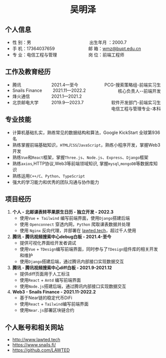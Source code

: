 <center>
  <h1>吴明泽</h1>
</center>

## 个人信息 

* 性 别：男&emsp;&emsp;&emsp;&emsp;&emsp;&emsp;&emsp;&emsp;&emsp;&emsp;&emsp;&emsp;&ensp;&emsp;出生年月 ：2000.7  
* 手 机：17364037659 &emsp;&emsp;&emsp;&emsp;&emsp;&emsp;&ensp;&emsp;邮 箱：wmz@bupt.edu.cn
* 专 业：电信工程与管理 &emsp;&emsp;&emsp;&emsp;&emsp;&emsp;&emsp;岗 位：前端工程师

## 工作及教育经历

* 腾讯&emsp;&emsp;&emsp;&emsp;&emsp;&emsp;&ensp;&ensp;2021.4—至今  <span style="float:right;">PCG-搜索策略组-前端实习生</span>
* Snails Finance&emsp;&emsp;&ensp;2021.11—2022.2 <span style="float:right;">核心负责人--前端开发 </span>
* 烽火通信&emsp;&emsp;&emsp;&emsp;&ensp;&ensp;2021.1—2021.2 <span style="float:right;">软件开发部门-前端实习生 </span>
* 北京邮电大学&emsp;&emsp;&emsp;2019.9—2023.7<span style="float:right;">电信工程与管理专业-本科 </span>
## 专业技能

* 计算机基础扎实，熟练常见的数据结构和算法，Google KickStart 全球第936名
* 熟练掌握前端基础知识，`HTML`/`CSS`/`JavaScript`，熟练小程序开发，掌握Web3开发
* 熟练`Vue`和`React`框架，掌握`Three.js`、`Node.js`、`Express`、`Django`框架
* 熟练`axios`,HTTP协议,Web3等前端领域知识, 掌握`mysql`,`mongoDB`等数据库知识
* 熟练运用`C++/C`、`Python`、`TypeScript`
* 强大的学习能力和优秀的团队沟通与协作能力

## 项目经历

1. **个人 - 北邮课表转苹果原生日历 - 独立开发 - 2022.3**
   * 使用`Vue` +` Tailwind` 编写前端界面，使用`Django`搭建后端
   * 使用 `Openconnect` 穿透内网，`Python` 爬取课表数据并处理
    * 使用 `Nginx` 反向代理，并部署在 [lawted.tech](lawted.tech)，超过千人使用
2. **腾讯 - 腾讯视频搜索中心debug白板 - 2021.4-至今**
    * 提供可视化界面给开发者调试
    * 使用`Vue` + `TDesign`编写前端界面，同时参与了`TDesign`组件库的相关开发和维护
    * 使用`Django`搭建后端，通过腾讯内部接口实现数据交互
3. **腾讯 - 腾讯视频搜索中心diff白板 - 2021.9-2021.12**
    * 提供diff页面用于人工标注
    * 使用`React`  + `Antd` 编写前端界面
    * 使用`Node.js`搭建后端，通过腾讯内部接口实现数据交互
4. **Web3 - Snails Finance - 2021.11-2022.2**
    * 基于Near链的稳定代币DiFi
    * 使用`React` + `Tailwind`编写前端界面
    * 使用`Near.js`部署区块链合约

## 个人账号和相关网站
* http://www.lawted.tech
* https://www.snails.fi/
* https://github.com/LAWTED